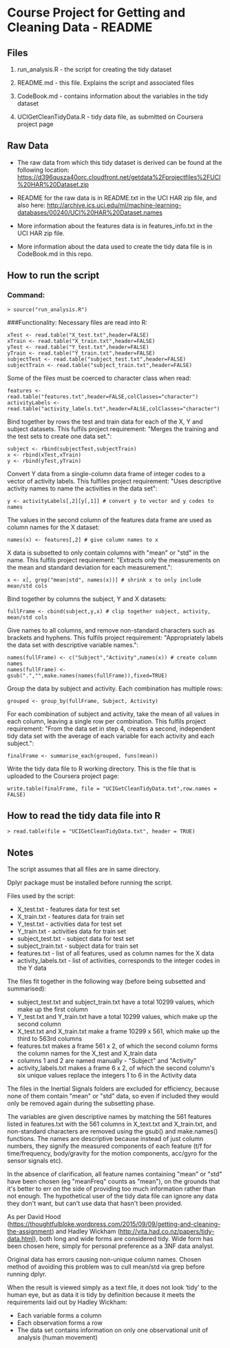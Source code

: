 # Course Project for Getting and Cleaning Data - README

## Files

1. run_analysis.R - the script for creating the tidy dataset

2. README.md - this file. Explains the script and associated files

3. CodeBook.md - contains information about the variables in the tidy dataset

4. UCIGetCleanTidyData.R - tidy data file, as submitted on Coursera project page

## Raw Data
* The raw data from which this tidy dataset is derived can be found at the following location:
https://d396qusza40orc.cloudfront.net/getdata%2Fprojectfiles%2FUCI%20HAR%20Dataset.zip

* README for the raw data is in README.txt in the UCI HAR zip file, and also here:
http://archive.ics.uci.edu/ml/machine-learning-databases/00240/UCI%20HAR%20Dataset.names

* More information about the features data is in features_info.txt in the UCI HAR zip file.

* More information about the data used to create the tidy data file is in CodeBook.md in this repo.

## How to run the script

### Command:
`> source("run_analysis.R")`

###Functionality:
Necessary files are read into R:
```
xTest <- read.table("X_test.txt",header=FALSE)
xTrain <- read.table("X_train.txt",header=FALSE)
yTest <- read.table("Y_test.txt",header=FALSE)
yTrain <- read.table("Y_train.txt",header=FALSE)
subjectTest <- read.table("subject_test.txt",header=FALSE)
subjectTrain <- read.table("subject_train.txt",header=FALSE)
```
Some of the files must be coerced to character class when read:
```
features <- read.table("features.txt",header=FALSE,colClasses="character")
activityLabels <- read.table("activity_labels.txt",header=FALSE,colClasses="character")
```
Bind together by rows the test and train data for each of the X, Y and subject datasets. This fulfils project requirement: "Merges the training and the test sets to create one data set.":
```
subject <- rbind(subjectTest,subjectTrain)
x <- rbind(xTest,xTrain)
y <- rbind(yTest,yTrain)
```
Convert Y data from a single-column data frame of integer codes to a vector of activity labels. This fulfiles project requirement: "Uses descriptive activity names to name the activities in the data set":
```
y <- activityLabels[,2][y[,1]] # convert y to vector and y codes to names
```
The values in the second column of the features data frame are used as column names for the X dataset:
```
names(x) <- features[,2] # give column names to x
```
X data is subsetted to only contain columns with "mean" or "std" in the name. This fulfils project requirement: "Extracts only the measurements on the mean and standard deviation for each measurement.":
```
x <- x[, grep("mean|std", names(x))] # shrink x to only include mean/std cols
```
Bind together by columns the subject, Y and X datasets:
```
fullFrame <- cbind(subject,y,x) # clip together subject, activity, mean/std cols
```
Give names to all columns, and remove non-standard characters such as brackets and hyphens. This fulfils project requirement: "Appropriately labels the data set with descriptive variable names.":
```
names(fullFrame) <- c("Subject","Activity",names(x)) # create column names
names(fullFrame) <- gsub(".","",make.names(names(fullFrame)),fixed=TRUE)
```
Group the data by subject and activity. Each combination has multiple rows:
```
grouped <- group_by(fullFrame, Subject, Activity)
```
For each combination of subject and activity, take the mean of all values in each column, leaving a single row per combination. This fulfils project requirement: "From the data set in step 4, creates a second, independent tidy data set with the average of each variable for each activity and each subject.":
```
finalFrame <- summarise_each(grouped, funs(mean))
```
Write the tidy data file to R working directory. This is the file that is uploaded to the Coursera project page:
```
write.table(finalFrame, file = "UCIGetCleanTidyData.txt",row.names = FALSE)
```

## How to read the tidy data file into R
`> read.table(file = "UCIGetCleanTidyData.txt", header = TRUE)`

## Notes

The script assumes that all files are in same directory.

Dplyr package must be installed before running the script.

Files used by the script:
* X_test.txt - features data for test set
* X_train.txt - features data for train set
* Y_test.txt - activities data for test set
* Y_train.txt - activities data for train set
* subject_test.txt - subject data for test set
* subject_train.txt - subject data for train set
* features.txt - list of all features, used as column names for the X data
* activity_labels.txt - list of activities, corresponds to the integer codes in the Y data
	
The files fit together in the following way (before being subsetted and summarised):
* subject_test.txt and subject_train.txt have a total 10299 values, which make up the first column
* Y_test.txt and Y_train.txt have a total 10299 values, which make up the second column
* X_test.txt and X_train.txt make a frame 10299 x 561, which make up the third to 563rd columns
* features.txt makes a frame 561 x 2, of which the second column forms the column names for the X_test and X_train data
* columns 1 and 2 are named manually - "Subject" and "Activity"
* activity_labels.txt makes a frame 6 x 2, of which the second column's six unique values replace the integers 1 to 6 in the Activity data

The files in the Inertial Signals folders are excluded for efficiency, because none of them contain "mean" or "std" data, so even if included they would only be removed again during the subsetting phase.

The variables are given descriptive names by matching the 561 features listed in features.txt with the 561 columns in X_text.txt and X_train.txt, and non-standard characters are removed using the gsub() and make.names() functions. The names are descriptive because instead of just column numbers, they signify the measured components of each feature (t/f for time/frequency, body/gravity for the motion components, acc/gyro for the sensor signals etc).

In the absence of clarification, all feature names containing "mean" or "std" have been chosen (eg "meanFreq" counts as "mean"), on the grounds that it's better to err on the side of providing too much information rather than not enough. The hypothetical user of the tidy data file can ignore any data they don't want, but can't use data that hasn't been provided.

As per David Hood (https://thoughtfulbloke.wordpress.com/2015/09/09/getting-and-cleaning-the-assignment) and Hadley Wickham (http://vita.had.co.nz/papers/tidy-data.html), both long and wide forms are considered tidy. Wide form has been chosen here, simply for personal preference as a 3NF data analyst.

Original data has errors causing non-unique column names. Chosen method of avoiding this problem was to cull mean/std via grep before running dplyr.

When the result is viewed simply as a text file, it does not look ‘tidy’ to the human eye, but as data it is tidy by definition because it meets the requirements laid out by Hadley Wickham:
* Each variable forms a column
* Each observation forms a row
* The data set contains information on only one observational unit of analysis (human movement)

